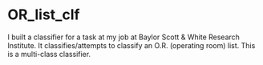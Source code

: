 # OR_list_clf
I built a classifier for a task at my job at Baylor Scott &amp; White Research Institute. It classifies/attempts to classify an O.R. (operating room) list. This is a multi-class classifier.  
